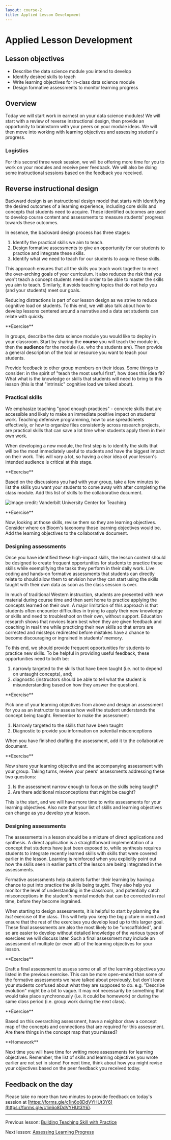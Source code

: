 ```yaml
---
layout: course-2
title: Applied Lesson Development
---
```


# Applied Lesson Development

## Lesson objectives

+ Describe the data science module you intend to develop
+ Identify desired skills to teach
+ Write learning objectives for in-class data science module
+ Design formative assessments to monitor learning progress

## Overview

Today we will start work in earnest on your data science modules! We will start
with a review of reverse instructional design, then provide an opportunity to 
brainstorm with your peers on your module ideas. We will then move into working 
with learning objectives and assessing student's progress.

### Logistics

For this second three week session, we will be offering more time for you to 
work on your modules and receive peer feedback. We will also be doing some 
instructional sessions based on the feedback you received.

## Reverse instructional design

Backward design is an instructional design model that starts with identifying 
the desired outcomes of a learning experience, including core skills and 
concepts that students need to acquire. These identified outcomes are used to 
develop course content and assessments to measure students' progress towards 
these outcomes.

In essence, the backward design process has three stages:

1. Identify the practical skills we aim to teach.
2. Design formative assessments to give an opportunity for our students to 
practice and integrate these skills.
3. Identify what we need to teach for our students to acquire these skills.

This approach ensures that all the skills you teach work together to meet the 
over-arching goals of your curriculum. It also reduces the risk that you won't 
teach a concept students need in order to be able to master the skills you aim 
to teach. Similarly, it avoids teaching topics that do not help you (and your 
students) meet our goals.

Reducing distractions is part of our lesson design as we strive to reduce 
cognitive load on students. To this end, we will also talk about how to develop 
lessons centered around a narrative and a data set students can relate with 
quickly.

<div class="exercise" markdown="1">
**Exercise**

In groups, describe the data science module you would like to deploy in your 
classroom. Start by sharing the **course** you will teach the module in, then 
the **audience** for the module (i.e. who the students are). Then provide a 
general description of the tool or resource you want to teach your students.

Provide feedback to other group members on their ideas. Some things to 
consider: in the spirit of "teach the most useful first", how does this idea 
fit? What what is the knowledge or skills that students will need to bring to 
this lesson (this is that "intrinsic" cognitive load we talked about).
</div>

### Practical skills

We emphasize teaching "good enough practices" - concrete skills that are 
accessible and likely to make an immediate positive impact on students' work. 
Teaching defensive programming, how to use spreadsheets effectively, or how to 
organize files consistently across research projects, are practical skills that 
can save a lot time when students apply them in their own work.

When developing a new module, the first step is to identify the skills that 
will be the most immediately useful to students and have the biggest impact on 
their work. This will vary a lot, so having a clear idea of your lesson's 
intended audience is critical at this stage.

<div class="exercise" markdown="1">
**Exercise**

Based on the discussions you had with your group, take a few minutes to list 
the skills you want your students to come away with after completing the class 
module. Add this list of skills to the collaborative document.
</div>

![Image credit: Vanderbilt University Center for Teaching](https://raw.githubusercontent.com/carpentries/instructor-training/gh-pages/fig/Blooms.png)

<div class="exercise" markdown="1">
**Exercise**

Now, looking at those skills, revise them so they are learning objectives. 
Consider where on Bloom's taxonomy those learning objectives would be. Add the 
learning objectives to the collaborative document.
</div>

### Designing assessments

Once you have identified these high-impact skills, the lesson content should be 
designed to create frequent opportunities for students to practice these skills 
while exemplifying the tasks they perform in their daily work. Live coding and 
hands-on formative assessments that students can directly relate to should 
allow them to envision how they can start using the skills taught with their 
own data as soon as the class session is over.

In much of traditional Western instruction, students are presented with new 
material during course time and then sent home to practice applying the 
concepts learned on their own. A major limitation of this approach is that 
students often encounter difficulties in trying to apply their new knowledge or 
skills and need to troubleshoot on their own, without support. Education 
research shows that novices learn best when they are given feedback and 
coaching in real time while practicing their new skills so that errors are 
corrected and missteps redirected before mistakes have a chance to become 
discouraging or ingrained in students' memory.

To this end, we should provide frequent opportunities for students to practice 
new skills. To be helpful in providing useful feedback, these opportunities 
need to both be:

1. narrowly targeted to the skills that have been taught (i.e. not to depend on 
untaught concepts), and;
2. diagnostic (instructors should be able to tell what the student is 
misunderstanding based on how they answer the question).

<div class="exercise" markdown="1">
**Exercise**

Pick one of your learning objectives from above and design an assessment for 
you as an instructor to assess how well the student understands the concept 
being taught. Remember to make the assessment:

1. Narrowly targeted to the skills that have been taught
2. Diagnostic to provide you information on potential misconceptions

When you have finished drafting the assessment, add it to the collaborative 
document.
</div>

<div class="exercise" markdown="1">
**Exercise**

Now share your learning objective and the accompanying assessment with your 
group. Taking turns, review your peers' assessments addressing these two 
questions:

1. Is the assessment narrow enough to focus on the skills being taught?
2. Are there additional misconceptions that might be caught?
</div>

This is the start, and we will have more time to write assessments for your 
learning objectives. Also note that your list of skills and learning objectives 
can change as you develop your lesson.

### Designing assessments
The assessments in a lesson should be a mixture of direct applications and 
synthesis. A direct application is a straightforward implementation of a 
concept that students have just been exposed to, while synthesis requires 
students to integrate recently learned skills with skills that were covered 
earlier in the lesson. Learning is reinforced when you explicitly point out how 
the skills seen in earlier parts of the lesson are being integrated in the 
assessments.

Formative assessments help students further their learning by having a chance 
to put into practice the skills being taught. They also help you monitor the 
level of understanding in the classroom, and potentially catch misconceptions 
in the student's mental models that can be corrected in real time, before they 
become ingrained.

When starting to design assessments, it is helpful to start by planning the 
_last_ exercise of the class. This will help you keep the big picture in mind 
and ensure that the rest of the exercises you develop lead up to this 
larger goal. These final assessments are also the most likely to be 
"unscaffolded", and so are easier to develop without detailed knowledge of the 
various types of exercises we will discuss later. Such a final assessment may 
include an assessment of multiple (or even all) of the learning objectives for 
your lesson.

<div class="exercise" markdown="1">
**Exercise**

Draft a final assessment to assess some or all of the learning objectives you 
listed in the previous exercise. This can be more open-ended than some of the 
formative assessments we have talked about previously, but don't leave your 
students confused about what they are supposed to do. e.g. "Describe evolution" 
might be a bit to vague. It may not necessarily be something that would take 
place synchronously (i.e. it could be homework) or during the same class period
(i.e. group work during the next class).
</div>

<div class="exercise" markdown="1">
**Exercise**

Based on this overarching assessment, have a neighbor draw a concept map of the
concepts and connections that are required for this assessment. Are there 
things in the concept map that you missed?
</div>

<div class="exercise" markdown="1">
**Homework**

Next time you will have time for writing more assessments for learning 
objectives. Remember, the list of skills and learning objectives you wrote 
earlier are not set in stone! For next time, think about how you might revise 
your objectives based on the peer feedback you received today.
</div>

## Feedback on the day

Please take no more than two minutes to provide feedback on today's session at 
[https://forms.gle/c1in6o8DdVYHUt3Y6](https://forms.gle/c1in6o8DdVYHUt3Y6).

***

Previous lesson: [Building Teaching Skill with Practice](3-3-practice.md)

Next lesson: [Assessing Learning Progress](4-2-assessing-progress.md)
